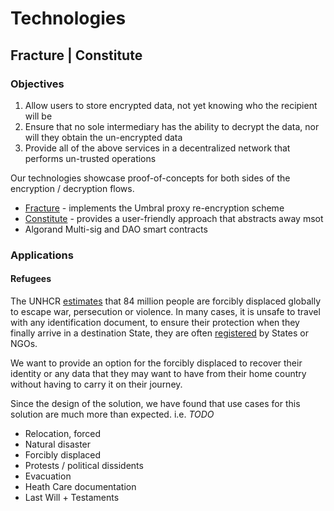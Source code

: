 # Technologies

## Fracture | Constitute

### Objectives

1. Allow users to store encrypted data, not yet knowing who the recipient will be
2. Ensure that no sole intermediary has the ability to decrypt the data, nor will they obtain the un-encrypted data
3. Provide all of the above services in a decentralized network that performs un-trusted operations

Our technologies showcase proof-of-concepts for both sides of the
encryption / decryption flows.

- [Fracture] - implements the Umbral proxy re-encryption scheme
- [Constitute] - provides a user-friendly approach that abstracts away msot
- Algorand Multi-sig and DAO smart contracts

[Fracture]: https://github.com/fracture-labs/fracture
[Constitute]: https://github.com/fracture-labs/fracture


### Applications

#### Refugees

The UNHCR [estimates] that 84 million people are forcibly displaced globally to escape war,
persecution or violence. In many cases, it is unsafe to travel with any identification document,
to ensure their protection when they finally arrive in a destination State, they are often
[registered] by States or NGOs.

We want to provide an option for the forcibly displaced to recover their identity or any data
that they may want to have from their home country without having to carry it on their journey.

Since the design of the solution, we have found that use cases for this solution are much more
than expected. i.e. _TODO_

[registered]: https://www.unhcr.org/registration.html
[estimates]: https://www.unhcr.org/refugee-statistics/

- Relocation, forced
- Natural disaster
- Forcibly displaced
- Protests / political dissidents
- Evacuation
- Heath Care documentation
- Last Will + Testaments
